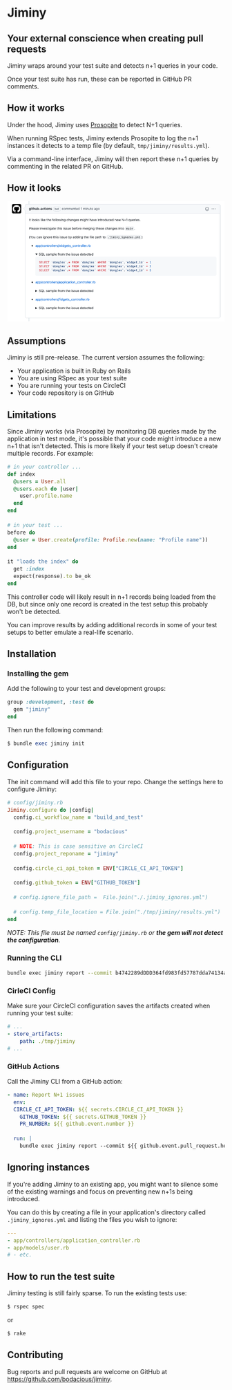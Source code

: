 # Jiminy

## Your external conscience when creating pull requests

Jiminy wraps around your test suite and detects n+1 queries in your code.

Once your test suite has run, these can be reported in GitHub PR comments.

## How it works

Under the hood, Jiminy uses [Prosopite](https://github.com/charkost/prosopite) to detect N+1 queries.

When running RSpec tests, Jiminy extends Prosopite to log the n+1 instances it detects to a temp file (by default, `tmp/jiminy/results.yml`).

Via a command-line interface, Jiminy will then report these n+1 queries by commenting in the related PR on GitHub.

## How it looks

![How a Jiminy comment looks in a PR](./example.png)

## Assumptions

Jiminy is still pre-release. The current version assumes the following:

- Your application is built in Ruby on Rails
- You are using RSpec as your test suite
- You are running your tests on CircleCI
- Your code repository is on GitHub

## Limitations

Since Jiminy works (via Prosopite) by monitoring DB queries made by the application in test mode, it's possible that your code might introduce a new n+1 that isn't detected. This is more likely if your test setup doesn't create multiple records. For example:

``` ruby
# in your controller ...
def index
  @users = User.all
  @users.each do |user|
    user.profile.name
  end
end

# in your test ...
before do
  @user = User.create(profile: Profile.new(name: "Profile name"))
end

it "loads the index" do
  get :index
  expect(response).to be_ok
end
```

This controller code will likely result in n+1 records being loaded from the DB, but since only one record is created in the test setup this probably won't be detected.

You can improve results by adding additional records in some of your test setups to better emulate a real-life scenario.

## Installation

### Installing the gem

Add the following to your test and development groups:

``` ruby
group :development, :test do
  gem "jiminy"
end
```

Then run the following command:

``` ruby
$ bundle exec jiminy init
```

## Configuration

The init command will add this file to your repo. Change the settings here to configure Jiminy:

``` ruby
# config/jiminy.rb
Jiminy.configure do |config|
  config.ci_workflow_name = "build_and_test"

  config.project_username = "bodacious"

  # NOTE: This is case sensitive on CircleCI
  config.project_reponame = "jiminy"

  config.circle_ci_api_token = ENV["CIRCLE_CI_API_TOKEN"]

  config.github_token = ENV["GITHUB_TOKEN"]

  # config.ignore_file_path =  File.join("./.jiminy_ignores.yml")

  # config.temp_file_location = File.join("./tmp/jiminy/results.yml")
end
```

_NOTE: This file must be named `config/jiminy.rb` or **the gem will not detect the configuration**._


### Running the CLI

``` bash
bundle exec jiminy report --commit b4742289dDDD364fd983fd57787dda74134acbaf --dry-run --pr-number=2 --poll-interval=5 --timeout=20
```

### CirleCI Config

Make sure your CircleCI configuration saves the artifacts created when running your test suite:

```yaml
# ...
- store_artifacts:
    path: ./tmp/jiminy
# ...
```

### GitHub Actions

Call the Jiminy CLI from a GitHub action:

```yaml
- name: Report N+1 issues
  env:
  CIRCLE_CI_API_TOKEN: ${{ secrets.CIRCLE_CI_API_TOKEN }}
    GITHUB_TOKEN: ${{ secrets.GITHUB_TOKEN }}
    PR_NUMBER: ${{ github.event.number }}

  run: |
    bundle exec jiminy report --commit ${{ github.event.pull_request.head.sha }} --pr-number=$PR_NUMBER --poll-interval=15 --timeout=300
```

## Ignoring instances

If you're adding Jiminy to an existing app, you might want to silence some of the existing warnings and focus on preventing new n+1s being introduced.

You can do this by creating a file in your application's directory called `.jiminy_ignores.yml` and listing the files you wish to ignore:

```yaml
---
- app/controllers/application_controller.rb
- app/models/user.rb
# - etc.
```

## How to run the test suite

Jiminy testing is still fairly sparse. To run the existing tests use:


``` bash
$ rspec spec
```

or

``` bash
$ rake
```

## Contributing

Bug reports and pull requests are welcome on GitHub at https://github.com/bodacious/jiminy.
